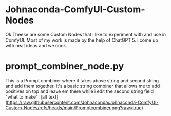 # Johnaconda-ComfyUI-Custom-Nodes
Ok Theese are some Custom Nodes that i like to experiment with and use in ComfyUI.
Most of my work is made by the help of ChatGPT 5. i come up with neat ideas and we cook.

# prompt_combiner_node.py
This is a Prompt combiner where it takes above string and second string and add them together.
it's a basic string combiner that allows me to add positives on top and leave em there while i edit the second string field "what to make"
![alt text] (https://raw.githubusercontent.com/Johnaconda/Johnaconda-ComfyUI-Custom-Nodes/refs/heads/main/Promptcombiner.png?raw=true)